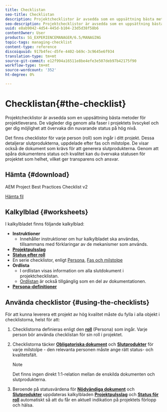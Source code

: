 ```yaml
---
title: Checklistan
seo-title: Checklistan
description: Projektchecklistor är avsedda som en uppsättning bästa metoder för projektleverans. De vägleder dig genom alla faser i projektets livscykel och ger dig möjlighet att övervaka din nuvarande status på hög nivå.
seo-description: Projektchecklistor är avsedda som en uppsättning bästa metoder för projektleverans. De vägleder dig genom alla faser i projektets livscykel och ger dig möjlighet att övervaka din nuvarande status på hög nivå.
uuid: e8ab9042-4d54-445d-b104-23d5d38f58b6
contentOwner: User
products: SG_EXPERIENCEMANAGER/6.5/MANAGING
topic-tags: managing-checklist
content-type: reference
discoiquuid: 917b4fec-d5fe-4402-b69c-3c9645e6f934
translation-type: tm+mt
source-git-commit: e12f994a16511e8be4efe3e507deb97b42175f90
workflow-type: tm+mt
source-wordcount: '352'
ht-degree: 0%

---
```



# Checklistan{#the-checklist}

Projektchecklistor är avsedda som en uppsättning bästa metoder för projektleverans. De vägleder dig genom alla faser i projektets livscykel och ger dig möjlighet att övervaka din nuvarande status på hög nivå.

Det finns checklistor för varje person (roll) som ingår i ditt projekt. Dessa detaljerar slutprodukterna, uppdelade efter fas och milstolpe. De visar också de dokument som krävs för att generera slutprodukterna. Genom att spåra dokumentens status och kvalitet kan du övervaka statusen för projektet som helhet, vilket ger transparens och ansvar.

## Hämta {#download}

AEM Project Best Practices Checklist v2

[Hämta fil](assets/aem_project_bp_checklistv2-65.xlsx)

## Kalkylblad {#worksheets}

I kalkylbladet finns följande kalkylblad:

* **Instruktioner**
   * Innehåller instruktioner om hur kalkylbladet ska användas, tillsammans med förklaringar av de mekanismer som används.
* **[Projektpulsslag](/help/managing/best-practices.md#project-heartbeat-dashboard)**
* **[Status efter roll](/help/managing/best-practices.md#status-by-role)**
* En serie checklistor, enligt [Persona](/help/managing/best-practices.md#persona), [Fas och milstolpe](/help/managing/best-practices.md#phases-and-milestones)
* **Ordlista**
   * I ordlistan visas information om alla slutdokument i projektchecklistan.
   * [Ordlistan](/help/managing/best-practices-glossary.md) är också tillgänglig som en del av dokumentationen.
* **[Persona-definitioner](/help/managing/best-practices.md#persona)**

## Använda checklistor {#using-the-checklists}

För att kunna leverera ett projekt av hög kvalitet måste du fylla i alla objekt i checklistorna, helst för att:

1. Checklistorna definieras enligt den **[roll](/help/managing/best-practices.md#persona)** (Persona) som ingår. Varje person bör använda checklistan för sin roll i projektet.
1. Checklistorna täcker **[Obligatoriska dokument](/help/managing/best-practices.md#required-documents)** och **[Slutprodukter](/help/managing/best-practices.md#deliverables)** för varje milstolpe - den relevanta personen måste ange rätt status- och kvalitetsfält.

   >[!NOTE]
   >
   >Det finns ingen direkt 1:1-relation mellan de enskilda dokumenten och slutprodukterna.

1. Beroende på statusvärdena för **[Nödvändiga dokument](/help/managing/best-practices.md#required-documents)** och **[Slutprodukter](/help/managing/best-practices.md#deliverables)** uppdateras kalkylbladen **[Projektpulsslag](/help/managing/best-practices.md#project-heartbeat-dashboard)** och **[Status för roll](/help/managing/best-practices.md#status-by-role)** automatiskt så att du får en aktuell indikation på projektets förlopp och hälsa.